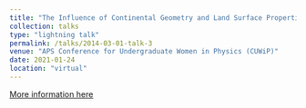 ```yaml
---
title: "The Influence of Continental Geometry and Land Surface Properties on Temperature Variability"
collection: talks
type: "lightning talk"
permalink: /talks/2014-03-01-talk-3
venue: "APS Conference for Undergraduate Women in Physics (CUWiP)"
date: 2021-01-24
location: "virtual"
---
```


[More information here](https://www.aps.org/programs/women/cuwip/index.cfm)
